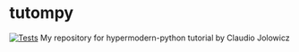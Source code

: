 # tutompy
[![Tests](https://github.com/<your-username>/hypermodern-python/workflows/Tests/badge.svg)](https://github.com/<your-username>/hypermodern-python/actions?workflow=Tests)
My repository for hypermodern-python tutorial by Claudio Jolowicz
